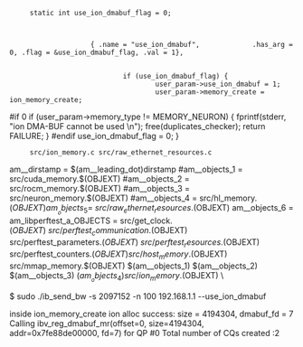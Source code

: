 
         static int use_ion_dmabuf_flag = 0;



                        { .name = "use_ion_dmabuf",             .has_arg = 0, .flag = &use_ion_dmabuf_flag, .val = 1},


                                if (use_ion_dmabuf_flag) {
                                        user_param->use_ion_dmabuf = 1;
                                        user_param->memory_create = ion_memory_create;
#if 0
                                        if (user_param->memory_type != MEMORY_NEURON) {
                                                fprintf(stderr, "ion DMA-BUF cannot be used \n");
                                                free(duplicates_checker);
                                                return FAILURE;
                                        }
#endif
                                        use_ion_dmabuf_flag = 0;
                                }

         src/ion_memory.c src/raw_ethernet_resources.c
 am__dirstamp = $(am__leading_dot)dirstamp
 #am__objects_1 = src/cuda_memory.$(OBJEXT)
 #am__objects_2 = src/rocm_memory.$(OBJEXT)
 #am__objects_3 = src/neuron_memory.$(OBJEXT)
 #am__objects_4 = src/hl_memory.$(OBJEXT)
 am__objects_5 =  \
         src/raw_ethernet_resources.$(OBJEXT)
 am__objects_6 =
 am_libperftest_a_OBJECTS = src/get_clock.$(OBJEXT) \
         src/perftest_communication.$(OBJEXT) \
         src/perftest_parameters.$(OBJEXT) \
         src/perftest_resources.$(OBJEXT) \
         src/perftest_counters.$(OBJEXT) src/host_memory.$(OBJEXT) \
         src/mmap_memory.$(OBJEXT) $(am__objects_1) $(am__objects_2) \
         $(am__objects_3) $(am__objects_4) src/ion_memory.$(OBJEXT) \

$ sudo ./ib_send_bw -s 2097152  -n 100 192.168.1.1 --use_ion_dmabuf

inside ion_memory_create
ion alloc success: size = 4194304, dmabuf_fd = 7
Calling ibv_reg_dmabuf_mr(offset=0, size=4194304, addr=0x7fe88de00000, fd=7) for QP #0
Total number of CQs created :2
